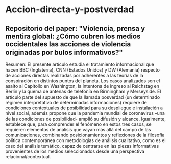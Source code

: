 # Accion-directa-y-postverdad
## Repositorio del paper: "Violencia, prensa y mentira global: ¿Cómo cubren los medios occidentales las acciones de violencia originadas por bulos informativos?"


Resumen: 
El presente artículo estudia el tratamiento informacional que hacen BBC (Inglaterra), CNN (Estados Unidos) y DW (Alemania) respecto de acciones directas realizadas por adherentes a las teorías de la conspiración en distintos puntos del planeta. Los casos analizados son el asalto al Capitolio en Washington, la intentona de ingreso al Reichstag en Berlín y la quema de antenas de telefonía en Birmingham y Merseyside. El artículo parte del supuesto de que la llamada posverdad (un determinado régimen interpretativo de determinadas informaciones) requiere de condiciones contextuales de posibilidad para su despliegue e instalación a nivel social, además propone que la pandemia mundial de coronavirus –una de las condiciones de posibilidad- amplió su difusión y alcance. Igualmente, establece que, para comprender el fenómeno en estos tres casos, se requieren elementos de análisis que vayan más allá del campo de las comunicaciones, combinando posicionamientos y reflexiones de la filosofía política contemporánea con metodologías de análisis cualitativo, como es el caso del análisis temático, capaz de centrarse en las piezas informativas provenientes de los medios seleccionados desde una perspectiva relacional/contextual.
